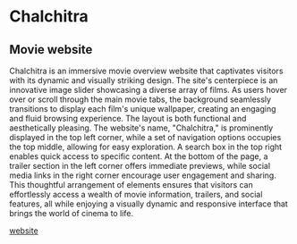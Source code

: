 # Chalchitra
## Movie website

Chalchitra is an immersive movie overview website that captivates visitors with its dynamic and visually striking design. 
The site's centerpiece is an innovative image slider showcasing a diverse array of films. 
As users hover over or scroll through the main movie tabs, the background seamlessly transitions to display each film's unique wallpaper, 
creating an engaging and fluid browsing experience.
The layout is both functional and aesthetically pleasing. 
The website's name, "Chalchitra," is prominently displayed in the top left corner, 
while a set of navigation options occupies the top middle, allowing for easy exploration. 
A search box in the top right enables quick access to specific content.
At the bottom of the page, a trailer section in the left corner offers immediate previews, 
while social media links in the right corner encourage user engagement and sharing. 
This thoughtful arrangement of elements ensures that visitors can effortlessly access 
a wealth of movie information, trailers, and social features, all while enjoying a visually dynamic 
and responsive interface that brings the world of cinema to life.

[website](https://chalchitra-369.netlify.app/)
